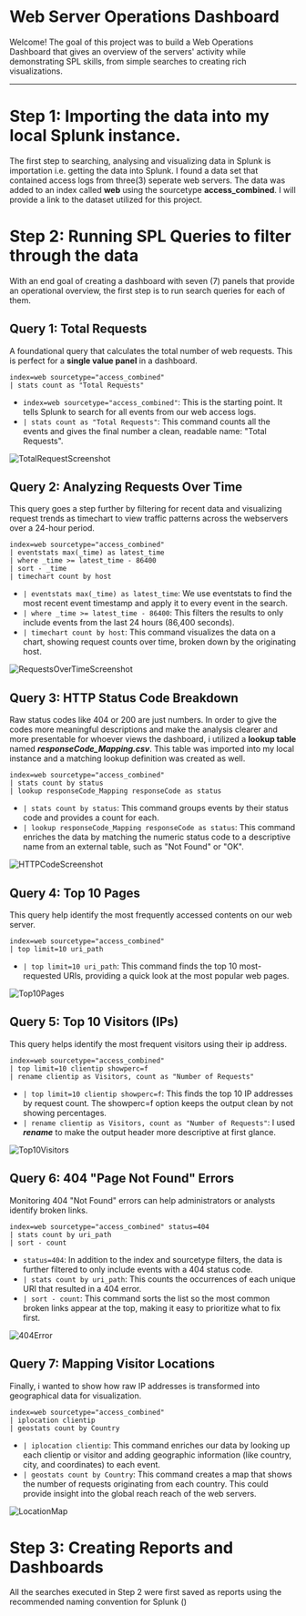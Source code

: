 # Web Server Operations Dashboard

Welcome! The goal of this project was to build a Web Operations Dashboard that gives an overview of the servers' activity while demonstrating SPL skills, from simple searches to creating rich visualizations.

---
# Step 1: Importing the data into my local Splunk instance.
The first step to searching, analysing and visualizing data in Splunk is importation i.e. getting the data into Splunk. I found a data set that contained access logs from three(3) seperate web servers. The data was added to an index called **web** using the sourcetype **access_combined**. I will provide a link to the dataset utilized for this project. 
# Step 2: Running SPL Queries to filter through the data
With an end goal of creating a dashboard with seven (7) panels that provide an operational overview, the first step is to run search queries for each of them. 
## Query 1: Total Requests
A foundational query that calculates the total number of web requests. This is perfect for a **single value panel** in a dashboard.
```splunk-spl
index=web sourcetype="access_combined"
| stats count as "Total Requests"
```
- `index=web sourcetype="access_combined"`: This is the starting point. It tells Splunk to search for all events from our web access logs.
- `| stats count as "Total Requests"`: This command counts all the events and gives the final number a clean, readable name: "Total Requests".

![TotalRequestScreenshot](Screenshot_Search_TotalRequests.png)
## Query 2: Analyzing Requests Over Time
This query goes a step further by filtering for recent data and visualizing request trends as timechart to view traffic patterns across the webservers over a 24-hour period.
```splunk-spl
index=web sourcetype="access_combined"
| eventstats max(_time) as latest_time
| where _time >= latest_time - 86400
| sort - _time
| timechart count by host
```
- `| eventstats max(_time) as latest_time`: We use eventstats to find the most recent event timestamp and apply it to every event in the search.
- `| where _time >= latest_time - 86400`: This filters the results to only include events from the last 24 hours (86,400 seconds).
- `| timechart count by host`: This command visualizes the data on a chart, showing request counts over time, broken down by the originating host.

![RequestsOverTimeScreenshot](Screenshot_Search_RequestsOverTime.png)
## Query 3: HTTP Status Code Breakdown
Raw status codes like 404 or 200 are just numbers. In order to give the codes more meaningful descriptions and make the analysis clearer and more presentable for whoever views the dashboard, i utilized a **lookup table** named ***responseCode_Mapping.csv***. This table was imported into my local instance and a matching lookup definition was created as well.
```splunk-spl
index=web sourcetype="access_combined"
| stats count by status
| lookup responseCode_Mapping responseCode as status
```
- `| stats count by status`: This command groups events by their status code and provides a count for each.
- `| lookup responseCode_Mapping responseCode as status`: This command enriches the data by matching the numeric status code to a descriptive name from an external table, such as "Not Found" or "OK".

![HTTPCodeScreenshot](Screenshot_Search_HTTPCodeBreakdown.png)
## Query 4: Top 10 Pages
This query help identify the most frequently accessed contents on our web server.
```splunk-spl
index=web sourcetype="access_combined"
| top limit=10 uri_path
```
- `| top limit=10 uri_path`: This command finds the top 10 most-requested URIs, providing a quick look at the most popular web pages.

![Top10Pages](Screenshot_Search_Top10Pages.png)
## Query 5: Top 10 Visitors (IPs)
This query helps identify the most frequent visitors using their ip address.
```splunk-spl
index=web sourcetype="access_combined"
| top limit=10 clientip showperc=f
| rename clientip as Visitors, count as "Number of Requests"
```
- `| top limit=10 clientip showperc=f`: This finds the top 10 IP addresses by request count. The showperc=f option keeps the output clean by not showing percentages.
- `| rename clientip as Visitors, count as "Number of Requests"`: I used ***rename*** to make the output header more descriptive at first glance.

![Top10Visitors](Screenshot_Search_TopVisitors.png)
## Query 6: 404 "Page Not Found" Errors
Monitoring 404 "Not Found" errors can help administrators or analysts identify broken links. 
```splunk-spl
index=web sourcetype="access_combined" status=404
| stats count by uri_path
| sort - count
```
- `status=404`: In addition to the index and sourcetype filters, the data is further filtered to only include events with a 404 status code.
- `| stats count by uri_path`: This counts the occurrences of each unique URI that resulted in a 404 error.
- `| sort - count`: This command sorts the list so the most common broken links appear at the top, making it easy to prioritize what to fix first.

![404Error](Screenshot_Search_404Errors.png)
## Query 7: Mapping Visitor Locations
Finally, i wanted to show how raw IP addresses is transformed into geographical data for visualization.
```splunk-spl
index=web sourcetype="access_combined"
| iplocation clientip
| geostats count by Country
```
- `| iplocation clientip`: This command enriches our data by looking up each clientip or visitor and adding geographic information (like country, city, and coordinates) to each event.
- `| geostats count by Country`: This command creates a map that shows the number of requests originating from each country. This could provide insight into the global reach reach of the web servers.

![LocationMap](Screenshot_Search_VisitorLocationMap.png)
# Step 3: Creating Reports and Dashboards
All the searches executed in Step 2 were first saved as reports using the recommended naming convention for Splunk (<GroupName>_<ObjectType>_<Description>)
